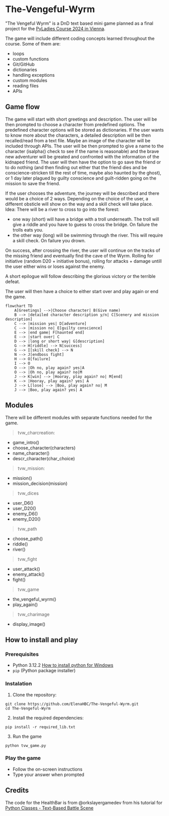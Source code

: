 # The-Vengeful-Wyrm

"The Vengeful Wyrm" is a DnD text based mini game planned as a final project for the [PyLadies Course 2024 in Vienna](https://pyladies.at/2024/pyladies-en-vienna-2024-spring/). 

The game will include different coding concepts learned throughout the course. 
Some of them are:
- loops
- custom functions
- Git/GitHub
- dictionaries 
- handling exceptions
- custom modules
- reading files
- APIs

## Game flow

The game will start with short greetings and description. The user will be then prompted to choose a character from predefined options. The predefined character options will be stored as dictionaries. If the user wants to know more about the characters, a detailed description will be then recalled/read from a text file. Maybe an image of the character will be included through APIs. The user will be then prompted to give a name to the character (isalpha() check to see if the name is reasonable) and the brave new adventurer will be greated and confronted with the information of the kidnaped friend. The user will then have the option to go save the friend or to do nothing (and then finding out either that the friend dies and be conscience-stricken till the rest of time, maybe also haunted by the ghost), or 1 day later plagued by guilty conscience and guilt-ridden going on the mission to save the friend. 

If the user chooses the adventure, the journey will be described and there would be a choice of 2 ways.
Depending on the choice of the user, a different obsticle will show on the way and a skill check will take place. 
Idea: There will be a river to cross to go into the forest:
- one way (short) will have a bridge with a troll underneath. The troll will give a riddle and you have to guess to cross the bridge. On failure the trolls eats you.
- the other way (long) will be swimming through the river. This will require a skill check. On failure you drown.

On success, after crossing the river, the user will continue on the tracks of the missing friend and eventually find the cave of the Wyrm.
Rolling for initiative (random D20 + initiative bonus), rolling for attacks + damage untill the user either wins or loses against the enemy.

A short epilogue will follow describing the glorious victory or the terrible defeat.

The user will then have a choice to either start over and play again or end the game.

```mermaid
flowchart TD
    A[Greetings] -->|Choose character| B(Give name) 
    B --> |detailed character description y/n| C[Scenery and mission description]
    C --> |mission yes| D[adventure]
    C --> |mission no| E[guilty conscience]
    E --> |end game| F[haunted end]
    E --> |start over| C
    D --> |long or short way| G[description]
    G --> H[riddle] --> N[success]
    G --> I[skill check] --> N
    N --> J[endboss fight]
    H --> O[failure]
    I --> O
    O --> |Oh no, play again? yes|A
    O --> |Oh no, play again? no|M
    J --> K[win] --> |Hooray, play again? no| M[end]
    K --> |Hooray, play again? yes| A
    J --> L[lose] --> |Boo, play again? no| M
    J --> |Boo, play again? yes| A
```

## Modules
There will be different modules with separate functions needed for the game.

> tvw_charcreation: 
- game_intro()
- choose_character(characters)
- name_character()
- descr_character(char_choice)

> tvw_mission:
- mission()
- mission_decision(mission)

> tvw_dices
- user_D6()
- user_D20()
- enemy_D6()
- enemy_D20()

> tvw_path
- choose_path()
- riddle()
- river()

> tvw_fight
- user_attack()
- enemy_attack()
- fight()

> tvw_game
- the_vengeful_wyrm()
- play_again()

> tvw_charimage
- display_image()


## How to install and play

### Prerequisites
- Python 3.12.2 [How to install python for Windows](https://pyladies.at/2024/pyladies-en-vienna-2024-spring/beginners-en/install_vienna/windows/)
- `pip` (Python package installer)

### Instalation

1. Clone the repository:
```
git clone https://github.com/ElenaHBC/The-Vengeful-Wyrm.git
cd The-Vengeful-Wyrm
```

2. Install the required dependencies:
```
pip install -r required_lib.txt
```

3. Run the game
```
python tvw_game.py
```

### Play the game
- Follow the on-screen instructions
- Type your answer when prompted

## Credits
The code for the HealthBar is from @orkslayergamedev from his tutorial for [Python Classes - Text-Based Battle Scene](https://github.com/orkslayergamedev/python-classes-text-battle/tree/master)